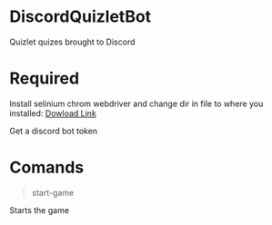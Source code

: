 # DiscordQuizletBot
 Quizlet quizes brought to Discord
 

# Required
Install selinium chrom webdriver and change dir in file to where you installed: [Dowload Link](https://sites.google.com/chromium.org/driver/)

Get a discord bot token

# Comands

>start-game
>
Starts the game
